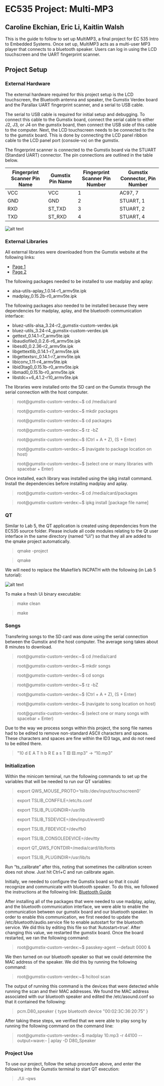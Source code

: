 # EC535 Project: Multi-MP3
## Caroline Ekchian, Eric Li, Kaitlin Walsh

This is the guide to follow to set up MultiMP3, a final project for EC 535 Intro to Embedded Systems.  Once set up, MultiMP3 acts as a multi-user MP3 player that connects to a bluetooth speaker.  Users can log in using the LCD touchscreen and the UART fingerprint scanner.

## Project Setup

### External Hardware
The external hardware required for this project setup is the LCD touchscreen, the Bluetooth antenna and speaker, the Gumstix Verdex board and the Parallax UART fingerprint scanner, and a serial to USB cable. 

The serial to USB cable is required for initial setup and debugging. To connect this cable to the Gumstix board, connect the serial cable to either J2, J3, or J4 on the gumstix board, then connect the USB side of this cable to the computer. Next, the LCD touchscreen needs to be connected to the to the gumstix board. This is done by connecting the LCD panel ribbon cable to the LCD panel port (console-vx) on the gumstix. 

The fingerprint scanner is connected to the Gumstix board via the STUART (Standard UART) connector. The pin connections are outlined in the table below.


|Fingerprint Scanner Pin Name|Gumstix Pin Name|Fingerprint Scanner Pin Number|Gumstix Connector, Pin Number|
|---|---|---|---|
|VCC|VCC|1|AC97, 7 
|GND|GND|2|STUART, 1|
|RXD|ST_TXD|3|STUART,  2|
|TXD|ST_RXD|4|STUART, 4|
 
![alt text][connections]

[connections]: https://github.com/ericli21/ec535-multi-mp3/blob/master/connections.jpg

### External Libraries

All external libraries were downloaded from the Gumstix website at the following links: 
* [Page 1](https://downloads.gumstix.com/feeds/archive/318M/glibc/ipk/armv5te/)
* [Page 2](https://downloads.gumstix.com/feeds/archive/318M/glibc/ipk/gumstix-custom-verdex/)

The following packages needed to be installed to use madplay and aplay:
* alsa-utils-aplay_1.0.14-r1_armv5te.ipk
* madplay_0.15.2b-r0_armv5te.ipk

The following packages also needed to be installed because they were dependencies for madplay, aplay, and the bluetooth communication interface:
* bluez-utils-alsa_3.24-r2_gumstix-custom-verdex.ipk
* bluez-utils_3.24-r4_gumstix-custom-verdex.ipk
* gettext_0.14.1-r7_armv5te.ipk
* libaudiofile0_0.2.6-r6_armv5te.ipk
* libesd0_0.2.36-r2_armv5te.ipk
* libgettextlib_0.14.1-r7_armv5te.ipk
* libgettextsrc_0.14.1-r7_armv5te.ipk
* libiconv_1.11-r4_armv5te.ipk
* libid3tag0_0.15.1b-r0_armv5te.ipk
* libmad0_0.15.1b-r0_armv5te.ipk
* libstdc++6_4.1.2-r10_armv5te.ipk

The libraries were installed onto the SD card on the Gumstix through the serial connection with the host computer.

> root@gumstix-custom-verdex:~$ cd /media/card

> root@gumstix-custom-verdex:~$ mkdir packages

> root@gumstix-custom-verdex:~$ cd packages

> root@gumstix-custom-verdex:~$ rz -bZ

> root@gumstix-custom-verdex:~$ (Ctrl + A + Z), (S + Enter)

> root@gumstix-custom-verdex:~$ (navigate to package location on host)

> root@gumstix-custom-verdex:~$ (select one or many libraries with spacebar + Enter)

Once installed, each library was installed using the ipkg install command. Install the dependencies before installing madplay and aplay.

> root@gumstix-custom-verdex:~$ cd /media/card/packages

> root@gumstix-custom-verdex:~$ ipkg install [package file name]


### QT

Similar to Lab 5, the QT application is created using dependencies from the EC535 source folder. Please include all code modules relating to the Qt user interface in the same directory (named “Ui”) so that they all are added to the qmake project automatically. 

> qmake -project

> qmake

We will need to replace the Makefile’s INCPATH with the following (in Lab 5 tutorial):

![alt text][exports]

[exports]: https://github.com/ericli21/ec535-multi-mp3/blob/master/exports.JPG


To make a fresh Ui binary executable:

> make clean

> make

### Songs

Transfering songs to the SD card was done using the serial connection between the Gumstix and the host computer. The average song takes about 8 minutes to download.

> root@gumstix-custom-verdex:~$ cd /media/card

> root@gumstix-custom-verdex:~$ mkdir songs

> root@gumstix-custom-verdex:~$ cd songs

> root@gumstix-custom-verdex:~$ rz -bZ

> root@gumstix-custom-verdex:~$ (Ctrl + A + Z), (S + Enter)

> root@gumstix-custom-verdex:~$ (navigate to song location on host)

> root@gumstix-custom-verdex:~$ (select one or many songs with spacebar + Enter)

Due to the way we process songs within this project, the song file names had to be edited to remove non-standard ASCII characters and spaces.  These characters and spaces are fine within the ID3 tags, and do not need to be edited there.

> "10 d E A T h b R E a s T ⚄ ⚄.mp3" -> “10.mp3” 

### Initialization

Within the minicom terminal, run the following commands to set up the variables that will be needed to run our QT variables:

> export QWS_MOUSE_PROTO='tslib:/dev/input/touchscreen0'

> export TSLIB_CONFFILE=/etc/ts.conf

> export TSLIB_PLUGINDIR=/usr/lib

> export TSLIB_TSDEVICE=/dev/input/event0

> export TSLIB_FBDEVICE=/dev/fb0

> export TSLIB_CONSOLEDEVICE=/dev/tty

> export QT_QWS_FONTDIR=/media/card/lib/fonts

> export TSLIB_PLUGINDIR=/usr/lib/ts
    
Run “ts_calibrate” after this, noting that sometimes the calibration screen does not show.  Just hit Ctrl+C and run calibrate again.

Initially, we needed to configure the Gumstix board so that it could recognize and communicate with bluetooth speaker. To do this, we followed the instructions at the following link: [Bluetooth Guide](https://wiki.gumstix.com/index.php/Category:How_to_-_bluetooth)

After installing all of the packages that were needed to use madplay, aplay, and the bluetooth communication interface, we were able to enable the communication between our gumstix board and our bluetooth speaker. In order to enable this communication, we first needed to update the /etc/bluetooth/audio.service file to enable autostart for the bluetooth service. We did this by editing this file so that ‘Autostart=true’. After changing this value, we restarted the gumstix board. Once the board restarted, we ran the following command: 

> root@gumstix-custom-verdex:~$ passkey-agent --default 0000 &

We then turned on our bluetooth speaker so that we could determine the MAC address of the speaker. We did this by running the following command:

> root@gumstix-custom-verdex:~$ hcitool scan

The output of running this command is the devices that were detected while running the scan and their MAC addresses. We found the MAC address associated with our bluetooth speaker and edited the /etc/asound.conf so that it contained the following: 

> pcm.D80_speaker {
>   type bluetooth
>   device "00:02:3C:36:20:75"
> }


After taking these steps, we verified that we were able to play song by running the following command on the command line:

> root@gumstix-custom-verdex:~$ madplay 10.mp3 -r 44100 --output=wave:- | aplay -D D80_Speaker

### Project Use

To use our project, follow the setup procedure above, and enter the following into the Gumstix terminal to start QT execution:

> ./Ui -qws
